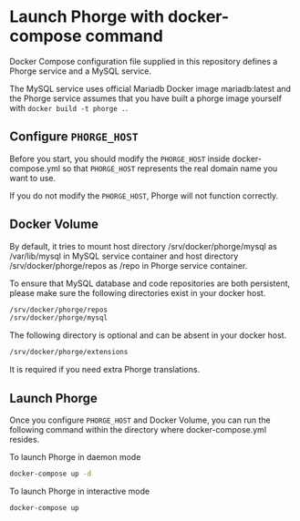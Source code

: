 # Launch Phorge with docker-compose command

Docker Compose configuration file supplied in this repository defines a Phorge service and a MySQL service.

The MySQL service uses official Mariadb Docker image mariadb:latest and the Phorge service assumes that you have built a phorge image yourself with `docker build -t phorge .`.


## Configure `PHORGE_HOST`

Before you start, you should modify the `PHORGE_HOST` inside docker-compose.yml so that `PHORGE_HOST` represents the real domain name you want to use.

If you do not modify the `PHORGE_HOST`, Phorge will not function correctly.

## Docker Volume

By default, it tries to mount host directory /srv/docker/phorge/mysql as /var/lib/mysql in MySQL service container and host directory /srv/docker/phorge/repos as /repo in Phorge service container.

To ensure that MySQL database and code repositories are both persistent, please make sure the following directories exist in your docker host.

```bash
/srv/docker/phorge/repos
/srv/docker/phorge/mysql
```

The following directory is optional and can be absent in your docker host.

```bash
/srv/docker/phorge/extensions
```

It is required if you need extra Phorge translations.

## Launch Phorge

Once you configure `PHORGE_HOST` and Docker Volume, you can run the following command within the directory where docker-compose.yml resides.

To launch Phorge in daemon mode

```bash
docker-compose up -d
```

To launch Phorge in interactive mode

```bash
docker-compose up
```